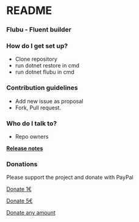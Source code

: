 # README #

### Flubu - Fluent builder ###

### How do I get set up? ###

* Clone repository
* run dotnet restore in cmd
* run dotnet flubu in cmd

### Contribution guidelines ###

* Add new issue as proposal
* Fork, Pull request.

### Who do I talk to? ###

* Repo owners

[**Release notes**](https://bitbucket.org/zoroz/flubu.core/src/master/FlubuCore.ProjectVersion.txt?at=master&fileviewer=file-view-default
)

### Donations ###
Please support the project and donate with PayPal

[Donate 1€](https://www.paypal.com/cgi-bin/webscr?cmd=_s-xclick&hosted_button_id=6AM64F76MHS6G)

[Donate 5€](https://www.paypal.com/cgi-bin/webscr?cmd=_s-xclick&hosted_button_id=HRGK5DWTALFDC)

[Donate any amount](https://www.paypal.com/cgi-bin/webscr?cmd=_s-xclick&hosted_button_id=EEPXW2GLAPPTL)